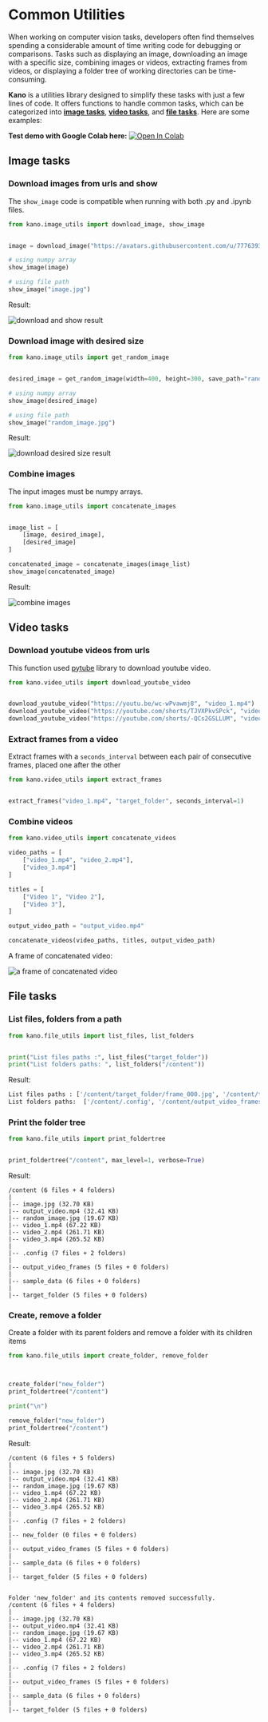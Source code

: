# Common Utilities

When working on computer vision tasks, developers often find themselves spending a considerable amount of time writing code for debugging or comparisons. Tasks such as displaying an image, downloading an image with a specific size, combining images or videos, extracting frames from videos, or displaying a folder tree of working directories can be time-consuming.

**Kano** is a utilities library designed to simplify these tasks with just a few lines of code. It offers functions to handle common tasks, which can be categorized into [**image tasks**](image_utils.md), [**video tasks**](video_utils.md), and [**file tasks**](file_utils.md). Here are some examples:

**Test demo with Google Colab here:**  [![Open In Colab](https://colab.research.google.com/assets/colab-badge.svg)](https://colab.research.google.com/drive/181jZX3PNylk0Ry133e9ZH5k2vlPV9zxW?usp=sharing)

## Image tasks

### Download images from urls and show


The `show_image` code is compatible when running with both .py and .ipynb files.

```py
from kano.image_utils import download_image, show_image


image = download_image("https://avatars.githubusercontent.com/u/77763935?v=4", "image.jpg")

# using numpy array
show_image(image)

# using file path
show_image("image.jpg")
```

Result:

![download and show result](../img/common/download_and_show.png)

### Download image with desired size

``` py
from kano.image_utils import get_random_image


desired_image = get_random_image(width=400, height=300, save_path="random_image.jpg")

# using numpy array
show_image(desired_image)

# using file path
show_image("random_image.jpg")
```

Result:

![download desired size result](../img/common/download_desired_size.png)

### Combine images

The input images must be numpy arrays.

``` py
from kano.image_utils import concatenate_images


image_list = [
    [image, desired_image],
    [desired_image]
]

concatenated_image = concatenate_images(image_list)
show_image(concatenated_image)
```

Result:

![combine images](../img/common/combine_images.png)

## Video tasks

### Download youtube videos from urls

This function used [pytube](https://github.com/pytube/pytube) library to download youtube video.

``` py
from kano.video_utils import download_youtube_video


download_youtube_video("https://youtu.be/wc-wPvawmj8", "video_1.mp4")
download_youtube_video("https://youtube.com/shorts/TJVXPkvSPck", "video_2.mp4")
download_youtube_video("https://youtube.com/shorts/-QCs2GSLLUM", "video_3.mp4")
```

### Extract frames from a video

Extract frames with a `seconds_interval` between each pair of consecutive frames, placed one after the other

``` py
from kano.video_utils import extract_frames


extract_frames("video_1.mp4", "target_folder", seconds_interval=1)
```

### Combine videos

``` py
from kano.video_utils import concatenate_videos

video_paths = [
    ["video_1.mp4", "video_2.mp4"],
    ["video_3.mp4"]
]

titles = [
    ["Video 1", "Video 2"],
    ["Video 3"],
]

output_video_path = "output_video.mp4"

concatenate_videos(video_paths, titles, output_video_path)
```

A frame of concatenated video:

![a frame of concatenated video](../img/common/concatenated_video.png)

## File tasks

### List files, folders from a path

``` py
from kano.file_utils import list_files, list_folders


print("List files paths :", list_files("target_folder"))
print("List folders paths: ", list_folders("/content"))
```

Result:

``` bash
List files paths : ['/content/target_folder/frame_000.jpg', '/content/target_folder/frame_030.jpg', '/content/target_folder/frame_060.jpg', '/content/target_folder/frame_090.jpg', '/content/target_folder/frame_120.jpg']
List folders paths:  ['/content/.config', '/content/output_video_frames', '/content/sample_data', '/content/target_folder']
```

### Print the folder tree

```py
from kano.file_utils import print_foldertree


print_foldertree("/content", max_level=1, verbose=True)
```

Result:

```
/content (6 files + 4 folders)
|
|-- image.jpg (32.70 KB)
|-- output_video.mp4 (32.41 KB)
|-- random_image.jpg (19.67 KB)
|-- video_1.mp4 (67.22 KB)
|-- video_2.mp4 (261.71 KB)
|-- video_3.mp4 (265.52 KB)
|
|-- .config (7 files + 2 folders)
|
|-- output_video_frames (5 files + 0 folders)
|
|-- sample_data (6 files + 0 folders)
|
|-- target_folder (5 files + 0 folders)
```

### Create, remove a folder

Create a folder with its parent folders and remove a folder with its children items

```py
from kano.file_utils import create_folder, remove_folder



create_folder("new_folder")
print_foldertree("/content")

print("\n")

remove_folder("new_folder")
print_foldertree("/content")
```

Result:

```
/content (6 files + 5 folders)
|
|-- image.jpg (32.70 KB)
|-- output_video.mp4 (32.41 KB)
|-- random_image.jpg (19.67 KB)
|-- video_1.mp4 (67.22 KB)
|-- video_2.mp4 (261.71 KB)
|-- video_3.mp4 (265.52 KB)
|
|-- .config (7 files + 2 folders)
|
|-- new_folder (0 files + 0 folders)
|
|-- output_video_frames (5 files + 0 folders)
|
|-- sample_data (6 files + 0 folders)
|
|-- target_folder (5 files + 0 folders)


Folder 'new_folder' and its contents removed successfully.
/content (6 files + 4 folders)
|
|-- image.jpg (32.70 KB)
|-- output_video.mp4 (32.41 KB)
|-- random_image.jpg (19.67 KB)
|-- video_1.mp4 (67.22 KB)
|-- video_2.mp4 (261.71 KB)
|-- video_3.mp4 (265.52 KB)
|
|-- .config (7 files + 2 folders)
|
|-- output_video_frames (5 files + 0 folders)
|
|-- sample_data (6 files + 0 folders)
|
|-- target_folder (5 files + 0 folders)
```
